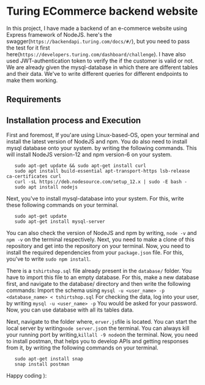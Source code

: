 # Turing ECommerce backend website

In this project, I have made a backend of an e-commerce website using Express framework of NodeJS. here's the swagger(`https://backendapi.turing.com/docs/#/`), but you need to pass the test for it first here(`https://developers.turing.com/dashboard/challenge`).
I have also used JWT-authentication token to verify the if the customer is valid or not. We are already given the mysql-database in which there are different tables and their data. We've to write different queries for different endpoints to make them working.

## Requirements

## Installation process and Execution

First and foremost, If you'are using Linux-based-OS, open your terminal and install the latest version of NodeJS and npm. You do also need to install mysql database onto your system. by writing the following commands.
This will install NodeJS version-12 and npm version-6 on your system.

       sudo apt-get update && sudo apt-get install curl
       sudo apt install build-essential apt-transport-https lsb-release ca-certificates curl
       curl -sL https://deb.nodesource.com/setup_12.x | sudo -E bash -
       sudo apt install nodejs
       
Next, you've to install mysql-database into your system. For this, write these following commands on your terminal.

       sudo apt-get update
       sudo apt-get install mysql-server

You can also check the version of NodeJS and npm by writing, `node -v` and `npm -v` on the terminal respectively.
Next, you need to make a clone of this repository and get into the repository on your terminal. Now, you need to install the required dependencies from your `package.json` file. For this, you've to write `sudo npm install`.

There is a `tshirtshop.sql` file already present in the `database/` folder. You have to import this file to an empty database. For this, make a new database first, and navigate to the database/ directory and then write the following commands:
Import the schema using `mysql -u <user_name> -p <database_name> < tshirtshop.sql`
For checking the data, log into your user, by writing `mysql -u <user_name> -p` You would be asked for your password. Now, you can use database with all its tables data.

Next, navigate to the folder where, `erver.js`file is located. You can start the local server by writing`node server.js`on the terminal.
You can always kill your running port by writing,`killall -9 node`on the terminal.
Now, you need to install postman, that helps you to develop APIs and getting responses from it, by writing the following commands on your terminal.

       sudo apt-get install snap
       snap install postman
       
Happy coding ):
